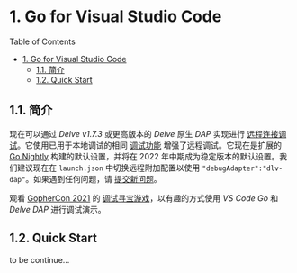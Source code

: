 # 1. Go for Visual Studio Code

Table of Contents

- [1. Go for Visual Studio Code](#1-go-for-visual-studio-code)
  - [1.1. 简介](#11-简介)
  - [1.2. Quick Start](#12-quick-start)

## 1.1. 简介

现在可以通过 *Delve v1.7.3* 或更高版本的 *Delve* 原生 *DAP* 实现进行 [远程连接调试](https://github.com/golang/vscode-go/wiki/debugging#connecting-to-headless-delve-with-target-specified-at-server-start-up)。它使用已用于本地调试的相同 [调试功能](https://github.com/golang/vscode-go/wiki/debugging) 增强了远程调试。它现在是扩展的 [Go Nightly](https://github.com/golang/vscode-go/wiki/nightly) 构建的默认设置，并将在 2022 年中期成为稳定版本的默认设置。我们建议现在在 `launch.json` 中切换远程附加配置以使用 `"debugAdapter":"dlv-dap"`。如果遇到任何问题，请 [提交新问题](https://github.com/golang/vscode-go/issues/new/choose)。

观看 [GopherCon 2021](https://www.gophercon.com/) 的 [调试寻宝游戏](https://youtu.be/ZPIPPRjwg7Q)，以有趣的方式使用 *VS Code Go* 和 *Delve DAP* 进行调试演示。

## 1.2. Quick Start

to be continue...
